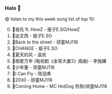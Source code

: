 

### Halo 👋

😄 listen to my this week song list of top 10:

0. 🌈祖先 ft. HowZ - 瘦子E.SO/HowZ
1. 🌈达文西 - 瘦子E.SO
2. 🌈Back to the street - 顽童MJ116
3. 🌈CHANGE - 瘦子E.SO
4. 🌈夏天的风 - 温岚
5. 🌈相爱万年 (电视剧《金宵大厦2》插曲) - 李施嬅
6. 🌈少年董  - 顽童MJ116
7. 🌈I Can Fly - 陈冠希
8. 🌈2030 - 顽童MJ116
9. 🌈Coming Home - MC HotDog 热狗/顽童MJ116

